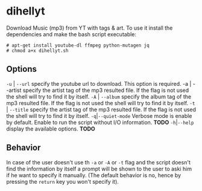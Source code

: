 
# dihellyt
Download Music (mp3) from YT  with tags &amp; art.
To use it install the dependencies and make the bash script executable:

    # apt-get install youtube-dl ffmpeg python-mutagen jq
    # chmod a+x dihellyt.sh 

## Options
`-u` | `--url` specify the youtube url to download. This option is required.
 -a | --artist specify the artist tag of the mp3 resulted file. If the flag is not used the shell will try to find it by itself. 
 `-A` | `--album` specify the album tag of the mp3 resulted file. If the flag is not used the shell will try to find it by itself. 
 `-t` | `--title` specify the artist tag of the mp3 resulted file. If the flag is not used the shell will try to find it by itself. 
 `-q`|`--quiet-mode` Verbose mode is enable by default. Enable to run the script without I/O information. **TODO**
`-h`|`--help` display the available options. **TODO**


## Behavior
In case of the user doesn't use th `-a` or `-A` or `-t` flag and the script doesn't find the information by itself a prompt will be shown to the user to aski him if he want to specify it manually. (The default behavior is no, hence by pressing the `return` key you won't specify it).
